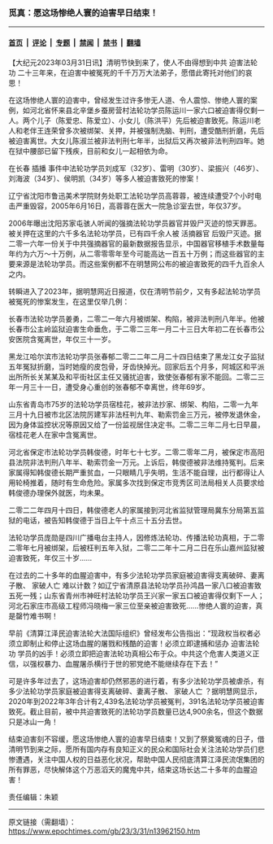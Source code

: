 ### 觅真：愿这场惨绝人寰的迫害早日结束！

---

#### [首页](../../../..?n13962150) &nbsp;|&nbsp; [评论](../../../../../epoch-comment?n13962150) &nbsp;|&nbsp; [专题](../../../../../epoch-special?n13962150) &nbsp;|&nbsp; [禁闻](../../../../../epoch-news?n13962150) &nbsp;|&nbsp; [禁书](../../../../../books?n13962150) &nbsp;|&nbsp; [翻墙](https://github.com/gfw-breaker/nogfw/blob/master/README.md?n13962150)


<div class="post_content" id="artbody" itemprop="articleBody">
 <!-- article content begin -->
 <p>
  【大纪元2023年03月31日讯】清明节快到来了，使人不由得想到中共
  <ok href="https://www.epochtimes.com/gb/tag/%E8%BF%AB%E5%AE%B3%E6%B3%95%E8%BD%AE%E5%8A%9F.html">
   迫害法轮功
  </ok>
  二十三年来，在迫害中被冤死的千千万万大法弟子，愿借此寄托对他们的哀思！
 </p>
 <p>
  在这场惨绝人寰的迫害中，曾经发生过许多惨无人道、令人震惊、惨绝人寰的案例，如河北省怀来县北辛堡乡蚕房营村法轮功学员陈运川一家六口被迫害得仅剩一人。两个儿子（陈爱忠、陈爱立）、小女儿（陈洪平）先后被迫害致死。陈运川老人和老伴王连荣曾多次被绑架、关押，并被强制洗脑、判刑，遭受酷刑折磨，先后被迫害离世。大女儿陈淑兰被非法判刑七年半，出狱后又再次被非法判刑四年。她在狱中腰部已留下残疾，目前和女儿一起相依为命。
 </p>
 <p>
  在长春
  <ok href="https://www.epochtimes.com/gb/tag/%E6%8F%92%E6%92%AD.html">
   插播
  </ok>
  事件中法轮功学员刘成军（32岁）、雷明（30岁）、梁振兴（46岁）、刘海波（34岁）、侯明凯（34岁）等多人被迫害致死的惨案！
 </p>
 <p>
  辽宁省沈阳市鲁迅美术学院财务处职工法轮功学员高蓉蓉，被连续遭受7个小时电击严重毁容，2005年6月16日，高蓉蓉在医大一院急诊室去世，年仅37岁。
 </p>
 <p>
  2006年曝出沈阳苏家屯骇人听闻的强摘法轮功学员器官并毁尸灭迹的惊天罪恶。被关押在这里的六千多名法轮功学员，已有四千余人被
  <ok href="https://www.epochtimes.com/gb/tag/%E6%B4%BB%E6%91%98%E5%99%A8%E5%AE%98.html">
   活摘器官
  </ok>
  后毁尸灭迹。据二零一六年一份关于中共强摘器官的最新数据报告显示，中国器官移植手术数量每年约为六万～十万例，从二零零零年至今可能高达一百五十万例；而这些器官的主要来源是法轮功学员。而这些案例都不在明慧网公布的被迫害致死的四千九百余人之内。
 </p>
 <p>
  转瞬进入了2023年，据明慧网近日报道，仅在清明节前夕，又有多起法轮功学员被冤死的惨案发生，在这里仅举几例：
 </p>
 <p>
  长春市法轮功学员姜勇，二零二一年六月被绑架、构陷，被非法判刑八年半。他被长春市公主岭监狱迫害生命垂危，于二零二三年一月二十三日大年初二在长春市公安医院含冤离世，年仅三十一岁。
 </p>
 <p>
  黑龙江哈尔滨市法轮功学员张春郁二零二二年二月二十四日结束了黑龙江女子监狱五年冤狱折磨，当时她瘦的皮包骨，牙齿快掉光。回家后五个月多，阿城区和平派出所所长关某某及和平街社区主任又骚扰迫害，致使张春郁有家不能回。二零二三年一月三十一日，遭受身心重创的张春郁不幸离世，终年69岁。
 </p>
 <p>
  山东省青岛市75岁的法轮功学员宿桂花，被非法抄家、绑架、构陷，二零一九年三月十九日被市北区法院厉建军非法枉判九年、勒索罚金三万元，被停发退休金，因为身体监控状况等原因又给了一份监视居住决定书。二零二三年二月七日早晨，宿桂花老人在家中含冤离世。
 </p>
 <p>
  河北省保定市法轮功学员韩俊德，时年七十七岁。二零二零年二月，被保定市高阳县法院非法判刑八年半、勒索罚金一万元。上诉后，韩俊德被非法维持冤判。后来家属得知韩俊德长期严重贫血，一只眼睛几乎失明，生活不能自理，出行都得让人用轮椅推着，随时有生命危险。家属多次找到保定市竞秀区司法局相关人员要求给韩俊德办理保外就医，均未果。
 </p>
 <p>
  二零二二年四月十四日，韩俊德老人的家属接到河北省监狱管理局冀东分局第五监狱的电话，被告知韩俊德于当日上午十点三十五分去世。
 </p>
 <p>
  法轮功学员庞勋是四川广播电台主持人，因修炼法轮功、传播法轮功真相，于二零二零年七月被绑架，后被枉判五年入狱，二零二二年十二月二日在乐山嘉州监狱被迫害致死，年仅三十岁……
 </p>
 <p>
  在过去的二十多年的血腥迫害中，有多少法轮功学员家庭被迫害得支离破碎、妻离子散、
  <ok href="https://www.epochtimes.com/gb/tag/%E5%AE%B6%E7%A0%B4%E4%BA%BA%E4%BA%A1.html">
   家破人亡
  </ok>
  难以计数？如辽宁省清原县法轮功学员孙鸿昌一家八口被迫害致五死一残；山东省青州市神旺村法轮功学员王兴家一家五口被迫害得仅剩下一人；河北石家庄市高级工程师冯晓梅一家三位至亲被迫害致死……惨绝人寰的迫害，真是罄竹难书啊！
 </p>
 <p>
  早前《清算江泽民迫害法轮大法国际组织》曾经发布公告指出：“现政权当权者必须立即制止和停止这场血腥的屠戮和残酷的迫害！必须立即逮捕和惩办
  <ok href="https://www.epochtimes.com/gb/tag/%E8%BF%AB%E5%AE%B3%E6%B3%95%E8%BD%AE%E5%8A%9F.html">
   迫害法轮功
  </ok>
  学员的凶手！必须立即把迫害法轮功真相公布于众。中共这个危害人类道义正信，以强权暴力、血腥屠杀横行于世的邪党绝不能继续存在下去！”
 </p>
 <p>
  可是许多年过去了，这场迫害却仍然邪恶的进行着，有多少法轮功学员被虐杀，有多少法轮功学员家庭被迫害得支离破碎、妻离子散、
  <ok href="https://www.epochtimes.com/gb/tag/%E5%AE%B6%E7%A0%B4%E4%BA%BA%E4%BA%A1.html">
   家破人亡
  </ok>
  ？据明慧网显示，2020年到2022年3年合计有2,439名法轮功学员被冤判，391名法轮功学员被迫害致死。截止目前，被中共迫害致死的法轮功学员数量已达4,900余名，但这个数据只是冰山一角！
 </p>
 <p>
  结束迫害刻不容缓，愿这场惨绝人寰的迫害早日结束！又到了祭奠冤魂的日子，借清明节到来之际，愿所有国内存有良知正义的民众和国际社会关注法轮功学员们悲惨遭遇，关注中国人权的日益恶化状况，帮助中国人民彻底清算江泽民流氓集团的所有罪恶，尽快解体这个万恶滔天的魔鬼中共，结束这场长达二十多年的血腥迫害！
 </p>
 <p>
  责任编辑：朱颖
 </p>
 <!-- article content end -->
 <div id="below_article_ad">
 </div>
</div>


---

原文链接（需翻墙）：https://www.epochtimes.com/gb/23/3/31/n13962150.htm